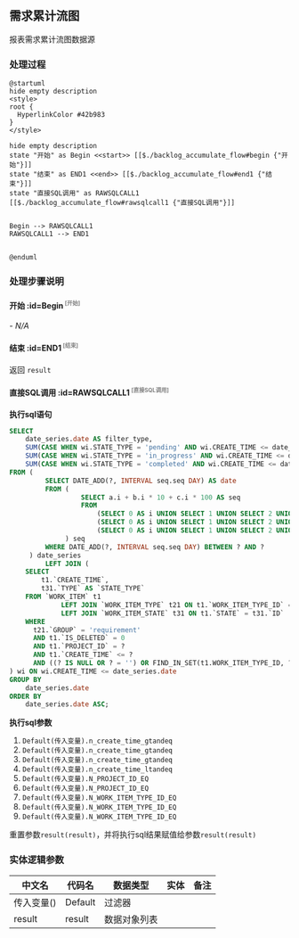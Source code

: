## 需求累计流图 <!-- {docsify-ignore-all} -->

   报表需求累计流图数据源

### 处理过程

```plantuml
@startuml
hide empty description
<style>
root {
  HyperlinkColor #42b983
}
</style>

hide empty description
state "开始" as Begin <<start>> [[$./backlog_accumulate_flow#begin {"开始"}]]
state "结束" as END1 <<end>> [[$./backlog_accumulate_flow#end1 {"结束"}]]
state "直接SQL调用" as RAWSQLCALL1  [[$./backlog_accumulate_flow#rawsqlcall1 {"直接SQL调用"}]]


Begin --> RAWSQLCALL1
RAWSQLCALL1 --> END1


@enduml
```


### 处理步骤说明

#### 开始 :id=Begin<sup class="footnote-symbol"> <font color=gray size=1>[开始]</font></sup>



*- N/A*
#### 结束 :id=END1<sup class="footnote-symbol"> <font color=gray size=1>[结束]</font></sup>



返回 `result`

#### 直接SQL调用 :id=RAWSQLCALL1<sup class="footnote-symbol"> <font color=gray size=1>[直接SQL调用]</font></sup>



<p class="panel-title"><b>执行sql语句</b></p>

```sql
SELECT
    date_series.date AS filter_type,
    SUM(CASE WHEN wi.STATE_TYPE = 'pending' AND wi.CREATE_TIME <= date_series.date THEN 1 ELSE 0 END) AS count,
    SUM(CASE WHEN wi.STATE_TYPE = 'in_progress' AND wi.CREATE_TIME <= date_series.date THEN 1 ELSE 0 END) AS count1,
    SUM(CASE WHEN wi.STATE_TYPE = 'completed' AND wi.CREATE_TIME <= date_series.date THEN 1 ELSE 0 END) AS count2
FROM (
         SELECT DATE_ADD(?, INTERVAL seq.seq DAY) AS date
         FROM (
                  SELECT a.i + b.i * 10 + c.i * 100 AS seq
                  FROM
                      (SELECT 0 AS i UNION SELECT 1 UNION SELECT 2 UNION SELECT 3 UNION SELECT 4 UNION SELECT 5 UNION SELECT 6 UNION SELECT 7 UNION SELECT 8 UNION SELECT 9) a,
                      (SELECT 0 AS i UNION SELECT 1 UNION SELECT 2 UNION SELECT 3 UNION SELECT 4 UNION SELECT 5 UNION SELECT 6 UNION SELECT 7 UNION SELECT 8 UNION SELECT 9) b,
                      (SELECT 0 AS i UNION SELECT 1 UNION SELECT 2 UNION SELECT 3 UNION SELECT 4 UNION SELECT 5 UNION SELECT 6 UNION SELECT 7 UNION SELECT 8 UNION SELECT 9) c
              ) seq
         WHERE DATE_ADD(?, INTERVAL seq.seq DAY) BETWEEN ? AND ?
     ) date_series
         LEFT JOIN (
    SELECT
        t1.`CREATE_TIME`,
        t31.`TYPE` AS `STATE_TYPE`
    FROM `WORK_ITEM` t1
             LEFT JOIN `WORK_ITEM_TYPE` t21 ON t1.`WORK_ITEM_TYPE_ID` = t21.`ID`
             LEFT JOIN `WORK_ITEM_STATE` t31 ON t1.`STATE` = t31.`ID`
    WHERE
      t21.`GROUP` = 'requirement'
      AND t1.`IS_DELETED` = 0
      AND t1.`PROJECT_ID` = ?
      AND t1.`CREATE_TIME` <= ?
      AND ((? IS NULL OR ? = '') OR FIND_IN_SET(t1.WORK_ITEM_TYPE_ID, ?))
) wi ON wi.CREATE_TIME <= date_series.date
GROUP BY
    date_series.date
ORDER BY
    date_series.date ASC;
```

<p class="panel-title"><b>执行sql参数</b></p>

1. `Default(传入变量).n_create_time_gtandeq`
2. `Default(传入变量).n_create_time_gtandeq`
3. `Default(传入变量).n_create_time_gtandeq`
4. `Default(传入变量).n_create_time_ltandeq`
5. `Default(传入变量).N_PROJECT_ID_EQ`
6. `Default(传入变量).N_PROJECT_ID_EQ`
7. `Default(传入变量).N_WORK_ITEM_TYPE_ID_EQ`
8. `Default(传入变量).N_WORK_ITEM_TYPE_ID_EQ`
9. `Default(传入变量).N_WORK_ITEM_TYPE_ID_EQ`

重置参数`result(result)`，并将执行sql结果赋值给参数`result(result)`



### 实体逻辑参数

|    中文名   |    代码名    |  数据类型    |  实体   |备注 |
| --------| --------| -------- | -------- | --------   |
|传入变量(<i class="fa fa-check"/></i>)|Default|过滤器|||
|result|result|数据对象列表|||
